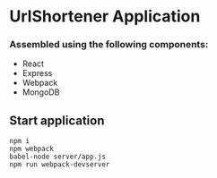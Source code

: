 # UrlShortener Application

### Assembled using the following components:
- React
- Express
- Webpack
- MongoDB

## Start application
```
npm i
npm webpack
babel-node server/app.js
npm run webpack-devserver
```